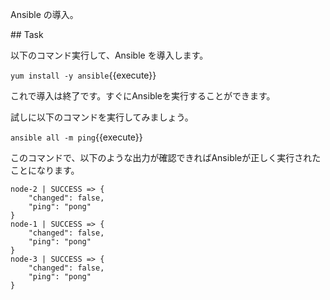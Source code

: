 Ansible の導入。

## Task

以下のコマンド実行して、Ansible を導入します。

`yum install -y ansible`{{execute}}

これで導入は終了です。すぐにAnsibleを実行することができます。

試しに以下のコマンドを実行してみましょう。

`ansible all -m ping`{{execute}}

このコマンドで、以下のような出力が確認できればAnsibleが正しく実行されたことになります。

```
node-2 | SUCCESS => {
    "changed": false,
    "ping": "pong"
}
node-1 | SUCCESS => {
    "changed": false,
    "ping": "pong"
}
node-3 | SUCCESS => {
    "changed": false,
    "ping": "pong"
}
```
